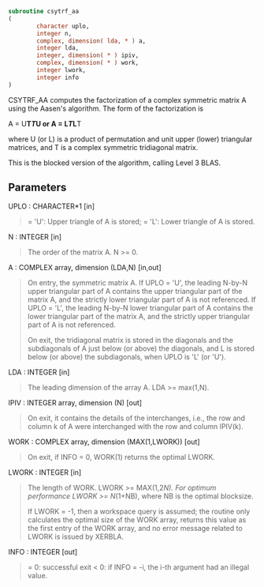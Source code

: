 ```fortran
subroutine csytrf_aa
(
        character uplo,
        integer n,
        complex, dimension( lda, * ) a,
        integer lda,
        integer, dimension( * ) ipiv,
        complex, dimension( * ) work,
        integer lwork,
        integer info
)
```

CSYTRF_AA computes the factorization of a complex symmetric matrix A
using the Aasen's algorithm.  The form of the factorization is

A = U**T*T*U  or  A = L*T*L**T

where U (or L) is a product of permutation and unit upper (lower)
triangular matrices, and T is a complex symmetric tridiagonal matrix.

This is the blocked version of the algorithm, calling Level 3 BLAS.

## Parameters
UPLO : CHARACTER*1 [in]
> = 'U':  Upper triangle of A is stored;
> = 'L':  Lower triangle of A is stored.

N : INTEGER [in]
> The order of the matrix A.  N >= 0.

A : COMPLEX array, dimension (LDA,N) [in,out]
> On entry, the symmetric matrix A.  If UPLO = 'U', the leading
> N-by-N upper triangular part of A contains the upper
> triangular part of the matrix A, and the strictly lower
> triangular part of A is not referenced.  If UPLO = 'L', the
> leading N-by-N lower triangular part of A contains the lower
> triangular part of the matrix A, and the strictly upper
> triangular part of A is not referenced.
> 
> On exit, the tridiagonal matrix is stored in the diagonals
> and the subdiagonals of A just below (or above) the diagonals,
> and L is stored below (or above) the subdiagonals, when UPLO
> is 'L' (or 'U').

LDA : INTEGER [in]
> The leading dimension of the array A.  LDA >= max(1,N).

IPIV : INTEGER array, dimension (N) [out]
> On exit, it contains the details of the interchanges, i.e.,
> the row and column k of A were interchanged with the
> row and column IPIV(k).

WORK : COMPLEX array, dimension (MAX(1,LWORK)) [out]
> On exit, if INFO = 0, WORK(1) returns the optimal LWORK.

LWORK : INTEGER [in]
> The length of WORK. LWORK >= MAX(1,2*N). For optimum performance
> LWORK >= N*(1+NB), where NB is the optimal blocksize.
> 
> If LWORK = -1, then a workspace query is assumed; the routine
> only calculates the optimal size of the WORK array, returns
> this value as the first entry of the WORK array, and no error
> message related to LWORK is issued by XERBLA.

INFO : INTEGER [out]
> = 0:  successful exit
> < 0:  if INFO = -i, the i-th argument had an illegal value.
